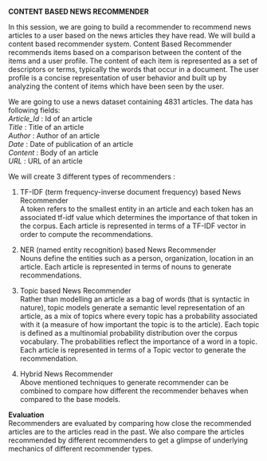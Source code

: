 **CONTENT BASED NEWS RECOMMENDER**

In this session, we are going to build a recommender to recommend news articles to a user based on the news articles 
they have read. We will build a content based recommender system.
Content Based Recommender recommends items based on a comparison between the content of the items and a user profile. 
The content of each item is represented as a set of descriptors or terms, typically the words that occur in a document. 
The user profile is a concise representation of user behavior and built up by analyzing the content of items which have 
been seen by the user.  

We are going to use a news dataset containing 4831 articles. The data has following fields:  
*Article_Id* : Id of an article  
*Title* : Title of an article  
*Author* : Author of an article  
*Date* : Date of publication of an article	  
*Content* : Body of an article  
*URL* : URL of an article 	 	 	   	 	

We will create 3 different types of recommenders :  
1. TF-IDF (term frequency-inverse document frequency) based News Recommender  
A token refers to the smallest entity in an article and each token has an associated tf-idf value
which determines the importance of that token in the corpus. Each article is represented in terms of a TF-IDF vector 
in order to compute the recommendations.

2. NER (named entity recognition) based News Recommender  
Nouns define the entities such as a person, organization, location in an article. Each article is represented in terms of 
nouns to generate recommendations.  

3. Topic based News Recommender  
Rather than modelling an article as a bag of words (that is syntactic in nature), topic models generate a semantic level
representation of an article, as a mix of topics where every topic has a probability associated with it (a measure of how 
important the topic is to the article).
Each topic is defined as a multinomial probability distribution over the corpus vocabulary. The probabilities reflect the 
importance of a word in a topic. Each article is represented in terms of a Topic vector to generate the recommendation.

4. Hybrid News Recommender  
Above mentioned techniques to generate recommender can be combined to compare how different the recommender behaves when 
compared to the base models.  

**Evaluation**  
Recommenders are evaluated by comparing how close the recommended articles are to the articles read in the past. 
We also compare the articles recommended by different recommenders to get a glimpse of underlying mechanics of different
recommender types.
